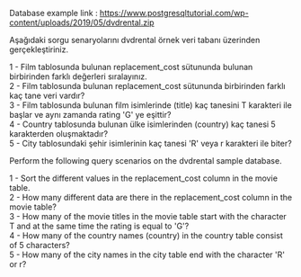 Database example link : https://www.postgresqltutorial.com/wp-content/uploads/2019/05/dvdrental.zip 


Aşağıdaki sorgu senaryolarını dvdrental örnek veri tabanı üzerinden gerçekleştiriniz.

1 - Film tablosunda bulunan replacement_cost sütununda bulunan birbirinden farklı değerleri sıralayınız.<br>
2 - Film tablosunda bulunan replacement_cost sütununda birbirinden farklı kaç tane veri vardır?<br>
3 - Film tablosunda bulunan film isimlerinde (title) kaç tanesini T karakteri ile başlar ve aynı zamanda rating 'G' ye eşittir?<br>
4 - Country tablosunda bulunan ülke isimlerinden (country) kaç tanesi 5 karakterden oluşmaktadır?<br>
5 - City tablosundaki şehir isimlerinin kaç tanesi 'R' veya r karakteri ile biter?<br>


Perform the following query scenarios on the dvdrental sample database.

1 - Sort the different values in the replacement_cost column in the movie table. <br>
2 - How many different data are there in the replacement_cost column in the movie table?<br>
3 - How many of the movie titles in the movie table start with the character T and at the same time the rating is equal to 'G'?<br>
4 - How many of the country names (country) in the country table consist of 5 characters?<br>
5 - How many of the city names in the city table end with the character 'R' or r?<br>